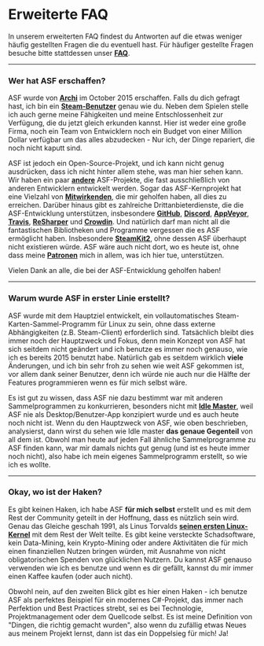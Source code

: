 # Erweiterte FAQ

In unserem erweiterten FAQ findest du Antworten auf die etwas weniger häufig gestellten Fragen die du eventuell hast. Für häufiger gestellte Fragen besuche bitte stattdessen unser **[FAQ](https://github.com/JustArchiNET/ArchiSteamFarm/wiki/FAQ-de-DE)**.

* * *

### Wer hat ASF erschaffen?

ASF wurde von **[Archi](https://github.com/JustArchi)** im October 2015 erschaffen. Falls du dich gefragt hast, ich bin ein **[Steam-Benutzer](https://steamcommunity.com/profiles/76561198006963719)** genau wie du. Neben dem Spielen stelle ich auch gerne meine Fähigkeiten und meine Entschlossenheit zur Verfügung, die du jetzt gleich erkunden kannst. Hier ist weder eine große Firma, noch ein Team von Entwicklern noch ein Budget von einer Million Dollar verfügbar um das alles abzudecken - Nur ich, der Dinge repariert, die noch nicht kaputt sind.

ASF ist jedoch ein Open-Source-Projekt, und ich kann nicht genug ausdrücken, dass ich nicht hinter allem stehe, was man hier sehen kann. Wir haben ein paar **[andere](https://github.com/JustArchiNET?q=ASF-)** ASF-Projekte, die fast ausschließlich von anderen Entwicklern entwickelt werden. Sogar das ASF-Kernprojekt hat eine Vielzahl von **[Mitwirkenden](https://github.com/JustArchiNET/ArchiSteamFarm/graphs/contributors)**, die mir geholfen haben, all dies zu erreichen. Darüber hinaus gibt es zahlreiche Drittanbieterdienste, die die ASF-Entwicklung unterstützen, insbesondere **[GitHub](https://github.com)**, **[Discord](https://discordapp.com/open-source)**, **[AppVeyor](https://www.appveyor.com)**, **[Travis](https://travis-ci.com)**, **[ReSharper](https://www.jetbrains.com/resharper)** und **[Crowdin](https://crowdin.com)**. Und natürlich darf man nicht all die fantastischen Bibliotheken und Programme vergessen die es ASF ermöglicht haben. Insbesondere **[SteamKit2](https://github.com/SteamRE/SteamKit)**, ohne dessen ASF überhaupt nicht existieren würde. ASF wäre auch nicht dort, wo es heute ist, ohne dass meine **[Patronen](https://www.patreon.com/JustArchi)** mich in allem, was ich hier tue, unterstützen.

Vielen Dank an alle, die bei der ASF-Entwicklung geholfen haben!

* * *

### Warum wurde ASF in erster Linie erstellt?

ASF wurde mit dem Hauptziel entwickelt, ein vollautomatisches Steam-Karten-Sammel-Programm für Linux zu sein, ohne dass externe Abhängigkeiten (z.B. Steam-Client) erforderlich sind. Tatsächlich bleibt dies immer noch der Hauptzweck und Fokus, denn mein Konzept von ASF hat sich seitdem nicht geändert und ich benutze es immer noch genauso, wie ich es bereits 2015 benutzt habe. Natürlich gab es seitdem wirklich **viele** Änderungen, und ich bin sehr froh zu sehen wie weit ASF gekommen ist, vor allem dank seiner Benutzer, denn ich würde nie auch nur die Hälfte der Features programmieren wenn es für mich selbst wäre.

Es ist gut zu wissen, dass ASF nie dazu bestimmt war mit anderen Sammelprogrammen zu konkurrieren, besonders nicht mit **[Idle Master](https://www.steamidlemaster.com)**, weil ASF nie als Desktop/Benutzer-App konzipiert wurde und es auch heute noch nicht ist. Wenn du den Hauptzweck von ASF, wie oben beschrieben, analysierst, dann wirst du sehen wie Idle master **das genaue Gegenteil** von all dem ist. Obwohl man heute auf jeden Fall ähnliche Sammelprogramme zu ASF finden kann, war mir damals nichts gut genug (und ist es heute immer noch nicht), also habe ich mein eigenes Sammelprogramm erstellt, so wie ich es wollte.

* * *

### Okay, wo ist der Haken?

Es gibt keinen Haken, ich habe ASF **für mich selbst** erstellt und es mit dem Rest der Community geteilt in der Hoffnung, dass es nützlich sein wird. Genau das Gleiche geschah 1991, als Linus Torvalds **[seinen ersten Linux-Kernel](https://groups.google.com/forum/#!msg/comp.os.Minix/dlNtH7RRrGA/SwRavCzVE7gJ)** mit dem Rest der Welt teilte. Es gibt keine versteckte Schadsoftware, kein Data-Mining, kein Krypto-Mining oder andere Aktivitäten die für mich einen finanziellen Nutzen bringen würden, mit Ausnahme von nicht obligatorischen Spenden von glücklichen Nutzern. Du kannst ASF genauso verwenden wie ich es benutze und wenn es dir gefällt, kannst du mir immer einen Kaffee kaufen (oder auch nicht).

Obwohl nein, auf den zweiten Blick gibt es hier einen Haken - ich benutze ASF als perfektes Beispiel für ein modernes C#-Projekt, das immer nach Perfektion und Best Practices strebt, sei es bei Technologie, Projektmanagement oder dem Quellcode selbst. Es ist meine Definition von "Dingen, die richtig gemacht wurden", also wenn du zufällig etwas Neues aus meinem Projekt lernst, dann ist das ein Doppelsieg für mich! Ja!